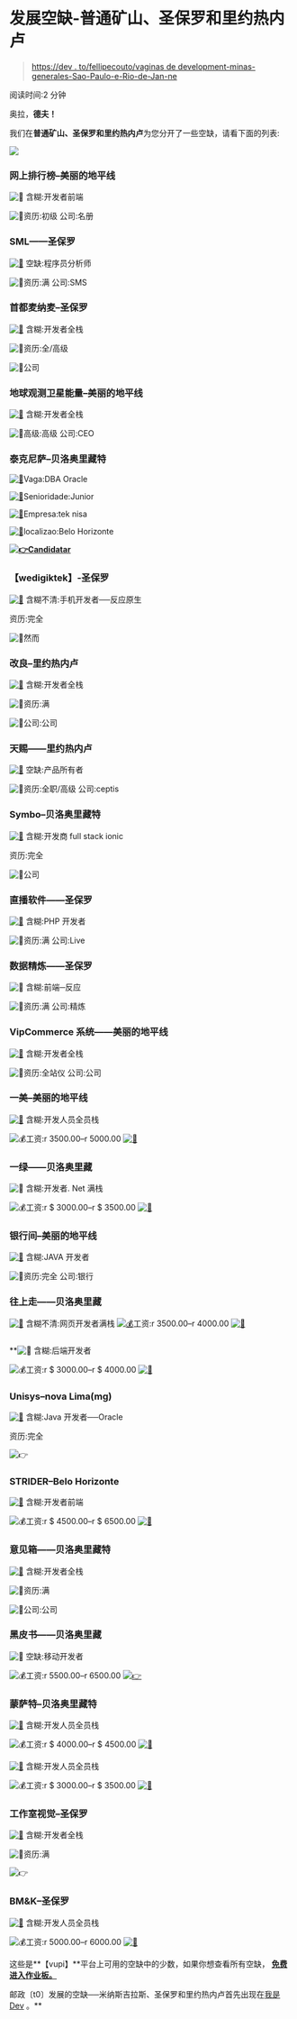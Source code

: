 # 发展空缺-普通矿山、圣保罗和里约热内卢

> [https://dev . to/fellipecouto/vaginas de development-minas-generales-Sao-Paulo-e-Rio-de-Jan-ne](https://dev.to/fellipecouto/vagas-de-desenvolvimento-minas-gerais-sao-paulo-e-rio-de-janeiro-hne)

阅读时间:2 分钟

奥拉，**德夫！**

我们在**普通矿山、圣保罗和里约热内卢**为您分开了一些空缺，请看下面的列表:

[![](img/4c5f3048d7a15c5ad3d627708587f5f3.png)](////materiais.vulpi.com.br/enjoythecode)

### **网上排行榜–美丽的地平线**

![👔](img/479ad526a403d7377c556eb74d3299e3.png) 含糊:开发者前端

![💼](img/3607f8ed80fb694458253ebe34d5e95c.png)资历:初级
公司:名册

### **SML——圣保罗**

[![👔](img/479ad526a403d7377c556eb74d3299e3.png)](https://res.cloudinary.com/practicaldev/image/fetch/s--Rfo69nnQ--/c_limit%2Cf_auto%2Cfl_progressive%2Cq_auto%2Cw_880/https://s.w.oimg/core/emoji/2.3/72x72/1f454.png) 空缺:程序员分析师

![💼](img/3607f8ed80fb694458253ebe34d5e95c.png)资历:满
公司:SMS

### **首都麦纳麦–圣保罗**

[![👔](img/479ad526a403d7377c556eb74d3299e3.png)](https://res.cloudinary.com/practicaldev/image/fetch/s--Rfo69nnQ--/c_limit%2Cf_auto%2Cfl_progressive%2Cq_auto%2Cw_880/https://s.w.oimg/core/emoji/2.3/72x72/1f454.png) 含糊:开发者全栈

![💼](img/3607f8ed80fb694458253ebe34d5e95c.png)资历:全/高级

![🏣](img/d42f61e151c21c5ead3b2eb4ce10ab66.png)公司

### **地球观测卫星能量–美丽的地平线**

[![👔](img/479ad526a403d7377c556eb74d3299e3.png)](https://res.cloudinary.com/practicaldev/image/fetch/s--Rfo69nnQ--/c_limit%2Cf_auto%2Cfl_progressive%2Cq_auto%2Cw_880/https://s.w.oimg/core/emoji/2.3/72x72/1f454.png) 含糊:开发者全栈

![💼](img/3607f8ed80fb694458253ebe34d5e95c.png)高级:高级
公司:CEO

### **泰克尼萨–贝洛奥里藏特**

[![👔](img/479ad526a403d7377c556eb74d3299e3.png)](https://res.cloudinary.com/practicaldev/image/fetch/s--Rfo69nnQ--/c_limit%2Cf_auto%2Cfl_progressive%2Cq_auto%2Cw_880/https://s.w.oimg/core/emoji/2.3/72x72/1f454.png)Vaga:DBA Oracle

[![💼](img/3607f8ed80fb694458253ebe34d5e95c.png)](https://res.cloudinary.com/practicaldev/image/fetch/s--jcfAA12a--/c_limit%2Cf_auto%2Cfl_progressive%2Cq_auto%2Cw_880/https://s.w.oimg/core/emoji/2.3/72x72/1f4bc.png)Senioridade:Junior

[![🏣](img/d42f61e151c21c5ead3b2eb4ce10ab66.png)](https://res.cloudinary.com/practicaldev/image/fetch/s--UfKqZCe9--/c_limit%2Cf_auto%2Cfl_progressive%2Cq_auto%2Cw_880/https://s.w.oimg/core/emoji/2.3/72x72/1f3e3.png)Empresa:tek nisa

[![📍](img/99142567b519ff2375dcf414554bcc5a.png)](https://res.cloudinary.com/practicaldev/image/fetch/s--N9DGJIts--/c_limit%2Cf_auto%2Cfl_progressive%2Cq_auto%2Cw_880/https://s.w.oimg/core/emoji/2.3/72x72/1f4cd.png)localizao:Belo Horizonte

**[![👉](img/684adf2830a8edddaf3adfeea2954252.png)](https://res.cloudinary.com/practicaldev/image/fetch/s--bWgD36-p--/c_limit%2Cf_auto%2Cfl_progressive%2Cq_auto%2Cw_880/https://s.w.oimg/core/emoji/2.3/72x72/1f449.png)[Candidatar](////app.vulpi.com.br/teknisa-service-ltda/1142)**

### **【wedigiktek】-圣保罗**

[![👔](img/479ad526a403d7377c556eb74d3299e3.png)](https://res.cloudinary.com/practicaldev/image/fetch/s--Rfo69nnQ--/c_limit%2Cf_auto%2Cfl_progressive%2Cq_auto%2Cw_880/https://s.w.oimg/core/emoji/2.3/72x72/1f454.png) 含糊不清:手机开发者──反应原生

资历:完全

![🏣](img/d42f61e151c21c5ead3b2eb4ce10ab66.png)然而

### **改良–里约热内卢**

[![👔](img/479ad526a403d7377c556eb74d3299e3.png)](https://res.cloudinary.com/practicaldev/image/fetch/s--Rfo69nnQ--/c_limit%2Cf_auto%2Cfl_progressive%2Cq_auto%2Cw_880/https://s.w.oimg/core/emoji/2.3/72x72/1f454.png) 含糊:开发者全栈

![💼](img/3607f8ed80fb694458253ebe34d5e95c.png)资历:满

![🏣](img/d42f61e151c21c5ead3b2eb4ce10ab66.png)公司:公司

### **天赐——里约热内卢**

[![👔](img/479ad526a403d7377c556eb74d3299e3.png)](https://res.cloudinary.com/practicaldev/image/fetch/s--Rfo69nnQ--/c_limit%2Cf_auto%2Cfl_progressive%2Cq_auto%2Cw_880/https://s.w.oimg/core/emoji/2.3/72x72/1f454.png) 空缺:产品所有者

![💼](img/3607f8ed80fb694458253ebe34d5e95c.png)资历:全职/高级
公司:ceptis

### **Symbo–贝洛奥里藏特**

[![👔](img/479ad526a403d7377c556eb74d3299e3.png)](https://res.cloudinary.com/practicaldev/image/fetch/s--Rfo69nnQ--/c_limit%2Cf_auto%2Cfl_progressive%2Cq_auto%2Cw_880/https://s.w.oimg/core/emoji/2.3/72x72/1f454.png) 含糊:开发商 full stack ionic

资历:完全

![🏣](img/d42f61e151c21c5ead3b2eb4ce10ab66.png)公司

### **直播软件——圣保罗**

[![👔](img/479ad526a403d7377c556eb74d3299e3.png)](https://res.cloudinary.com/practicaldev/image/fetch/s--Rfo69nnQ--/c_limit%2Cf_auto%2Cfl_progressive%2Cq_auto%2Cw_880/https://s.w.oimg/core/emoji/2.3/72x72/1f454.png) 含糊:PHP 开发者

![💼](img/3607f8ed80fb694458253ebe34d5e95c.png)资历:满
公司:Live

### **数据精炼——圣保罗**

![👔](img/479ad526a403d7377c556eb74d3299e3.png) 含糊:前端─反应

![💼](img/3607f8ed80fb694458253ebe34d5e95c.png)资历:满
公司:精炼

### **VipCommerce 系统——美丽的地平线**

[![👔](img/479ad526a403d7377c556eb74d3299e3.png)](https://res.cloudinary.com/practicaldev/image/fetch/s--Rfo69nnQ--/c_limit%2Cf_auto%2Cfl_progressive%2Cq_auto%2Cw_880/https://s.w.oimg/core/emoji/2.3/72x72/1f454.png) 含糊:开发者全栈

![💼](img/3607f8ed80fb694458253ebe34d5e95c.png)资历:全站仪
公司:公司

### **一美–美丽的地平线**

[![👔](img/479ad526a403d7377c556eb74d3299e3.png)](https://res.cloudinary.com/practicaldev/image/fetch/s--Rfo69nnQ--/c_limit%2Cf_auto%2Cfl_progressive%2Cq_auto%2Cw_880/https://s.w.oimg/core/emoji/2.3/72x72/1f454.png) 含糊:开发人员全员栈

![💰](img/9e442e6cb8275d4c675861290c33d43e.png)工资:r 3500.00–r 5000.00
[![💼](img/3607f8ed80fb694458253ebe34d5e95c.png)](https://res.cloudinary.com/practicaldev/image/fetch/s--jcfAA12a--/c_limit%2Cf_auto%2Cfl_progressive%2Cq_auto%2Cw_880/https://s.w.oimg/core/emoji/2.3/72x72/1f4bc.png)

### **一绿——贝洛奥里藏**

![👔](img/479ad526a403d7377c556eb74d3299e3.png) 含糊:开发者. Net 满栈

![💰](img/9e442e6cb8275d4c675861290c33d43e.png)工资:r $ 3000.00–r $ 3500.00
[![💼](img/3607f8ed80fb694458253ebe34d5e95c.png)](https://res.cloudinary.com/practicaldev/image/fetch/s--jcfAA12a--/c_limit%2Cf_auto%2Cfl_progressive%2Cq_auto%2Cw_880/https://s.w.oimg/core/emoji/2.3/72x72/1f4bc.png)

### **银行间–美丽的地平线**

[![👔](img/479ad526a403d7377c556eb74d3299e3.png)](https://res.cloudinary.com/practicaldev/image/fetch/s--Rfo69nnQ--/c_limit%2Cf_auto%2Cfl_progressive%2Cq_auto%2Cw_880/https://s.w.oimg/core/emoji/2.3/72x72/1f454.png) 含糊:JAVA 开发者

![💼](img/3607f8ed80fb694458253ebe34d5e95c.png)资历:完全
公司:银行

### **往上走——贝洛奥里藏**

[![👔](img/479ad526a403d7377c556eb74d3299e3.png)](https://res.cloudinary.com/practicaldev/image/fetch/s--Rfo69nnQ--/c_limit%2Cf_auto%2Cfl_progressive%2Cq_auto%2Cw_880/https://s.w.oimg/core/emoji/2.3/72x72/1f454.png) 含糊不清:网页开发者满栈
[![💰](img/9e442e6cb8275d4c675861290c33d43e.png)](https://res.cloudinary.com/practicaldev/image/fetch/s--kpKkwGKT--/c_limit%2Cf_auto%2Cfl_progressive%2Cq_auto%2Cw_880/https://s.w.oimg/core/emoji/2.3/72x72/1f4b0.png)工资:r 3500.00–r 4000.00
[![💼](img/3607f8ed80fb694458253ebe34d5e95c.png)](https://res.cloudinary.com/practicaldev/image/fetch/s--jcfAA12a--/c_limit%2Cf_auto%2Cfl_progressive%2Cq_auto%2Cw_880/https://s.w.oimg/core/emoji/2.3/72x72/1f4bc.png)

### 

 **![👔](img/479ad526a403d7377c556eb74d3299e3.png) 含糊:后端开发者

![💰](img/9e442e6cb8275d4c675861290c33d43e.png)工资:r $ 3000.00–r $ 4000.00
[![💼](img/3607f8ed80fb694458253ebe34d5e95c.png)](https://res.cloudinary.com/practicaldev/image/fetch/s--jcfAA12a--/c_limit%2Cf_auto%2Cfl_progressive%2Cq_auto%2Cw_880/https://s.w.oimg/core/emoji/2.3/72x72/1f4bc.png)

### **Unisys–nova Lima(mg)**

[![👔](img/479ad526a403d7377c556eb74d3299e3.png)](https://res.cloudinary.com/practicaldev/image/fetch/s--Rfo69nnQ--/c_limit%2Cf_auto%2Cfl_progressive%2Cq_auto%2Cw_880/https://s.w.oimg/core/emoji/2.3/72x72/1f454.png) 含糊:Java 开发者──Oracle

资历:完全

![👉](img/684adf2830a8edddaf3adfeea2954252.png)

### **STRIDER–Belo Horizonte**

[![👔](img/479ad526a403d7377c556eb74d3299e3.png)](https://res.cloudinary.com/practicaldev/image/fetch/s--Rfo69nnQ--/c_limit%2Cf_auto%2Cfl_progressive%2Cq_auto%2Cw_880/https://s.w.oimg/core/emoji/2.3/72x72/1f454.png) 含糊:开发者前端

![💰](img/9e442e6cb8275d4c675861290c33d43e.png)工资:r $ 4500.00–r $ 6500.00
[![💼](img/3607f8ed80fb694458253ebe34d5e95c.png)](https://res.cloudinary.com/practicaldev/image/fetch/s--jcfAA12a--/c_limit%2Cf_auto%2Cfl_progressive%2Cq_auto%2Cw_880/https://s.w.oimg/core/emoji/2.3/72x72/1f4bc.png)

### **意见箱——贝洛奥里藏特**

[![👔](img/479ad526a403d7377c556eb74d3299e3.png)](https://res.cloudinary.com/practicaldev/image/fetch/s--Rfo69nnQ--/c_limit%2Cf_auto%2Cfl_progressive%2Cq_auto%2Cw_880/https://s.w.oimg/core/emoji/2.3/72x72/1f454.png) 含糊:开发者全栈

![💼](img/3607f8ed80fb694458253ebe34d5e95c.png)资历:满

![🏣](img/d42f61e151c21c5ead3b2eb4ce10ab66.png)公司:公司

### **黑皮书——贝洛奥里藏**

![👔](img/479ad526a403d7377c556eb74d3299e3.png) 空缺:移动开发者

![💰](img/9e442e6cb8275d4c675861290c33d43e.png)工资:r 5500.00–r 6500.00
[![👉](img/684adf2830a8edddaf3adfeea2954252.png)](https://res.cloudinary.com/practicaldev/image/fetch/s--bWgD36-p--/c_limit%2Cf_auto%2Cfl_progressive%2Cq_auto%2Cw_880/https://s.w.oimg/core/emoji/2.3/72x72/1f449.png)

### **蒙萨特–贝洛奥里藏特**

[![👔](img/479ad526a403d7377c556eb74d3299e3.png)](https://res.cloudinary.com/practicaldev/image/fetch/s--Rfo69nnQ--/c_limit%2Cf_auto%2Cfl_progressive%2Cq_auto%2Cw_880/https://s.w.oimg/core/emoji/2.3/72x72/1f454.png) 含糊:开发人员全员栈

![💰](img/9e442e6cb8275d4c675861290c33d43e.png)工资:r $ 4000.00–r $ 4500.00
[![💼](img/3607f8ed80fb694458253ebe34d5e95c.png)](https://res.cloudinary.com/practicaldev/image/fetch/s--jcfAA12a--/c_limit%2Cf_auto%2Cfl_progressive%2Cq_auto%2Cw_880/https://s.w.oimg/core/emoji/2.3/72x72/1f4bc.png)

[![👔](img/479ad526a403d7377c556eb74d3299e3.png)](https://res.cloudinary.com/practicaldev/image/fetch/s--Rfo69nnQ--/c_limit%2Cf_auto%2Cfl_progressive%2Cq_auto%2Cw_880/https://s.w.oimg/core/emoji/2.3/72x72/1f454.png) 含糊:开发人员全员栈

![💰](img/9e442e6cb8275d4c675861290c33d43e.png)工资:r $ 3000.00–r $ 3500.00
[![💼](img/3607f8ed80fb694458253ebe34d5e95c.png)](https://res.cloudinary.com/practicaldev/image/fetch/s--jcfAA12a--/c_limit%2Cf_auto%2Cfl_progressive%2Cq_auto%2Cw_880/https://s.w.oimg/core/emoji/2.3/72x72/1f4bc.png)

### **工作室视觉–圣保罗**

[![👔](img/479ad526a403d7377c556eb74d3299e3.png)](https://res.cloudinary.com/practicaldev/image/fetch/s--Rfo69nnQ--/c_limit%2Cf_auto%2Cfl_progressive%2Cq_auto%2Cw_880/https://s.w.oimg/core/emoji/2.3/72x72/1f454.png) 含糊:开发者全栈

![💼](img/3607f8ed80fb694458253ebe34d5e95c.png)资历:满

![👉](img/684adf2830a8edddaf3adfeea2954252.png)

### **BM&K–圣保罗**

[![👔](img/479ad526a403d7377c556eb74d3299e3.png)](https://res.cloudinary.com/practicaldev/image/fetch/s--Rfo69nnQ--/c_limit%2Cf_auto%2Cfl_progressive%2Cq_auto%2Cw_880/https://s.w.oimg/core/emoji/2.3/72x72/1f454.png) 含糊:开发人员全员栈

![💰](img/9e442e6cb8275d4c675861290c33d43e.png)工资:r 5000.00–r 6000.00
[![💼](img/3607f8ed80fb694458253ebe34d5e95c.png)](https://res.cloudinary.com/practicaldev/image/fetch/s--jcfAA12a--/c_limit%2Cf_auto%2Cfl_progressive%2Cq_auto%2Cw_880/https://s.w.oimg/core/emoji/2.3/72x72/1f4bc.png)

这些是**【vupi】**平台上可用的空缺中的少数，如果你想查看所有空缺， **[免费进入作业板。](////www.vulpi.com.br/vagas-para-desenvolvedores/?)**

邮政〔t0〕发展的空缺──米纳斯吉拉斯、圣保罗和里约热内卢首先出现在[我是 Dev](////eusoudev.com.br) 。**